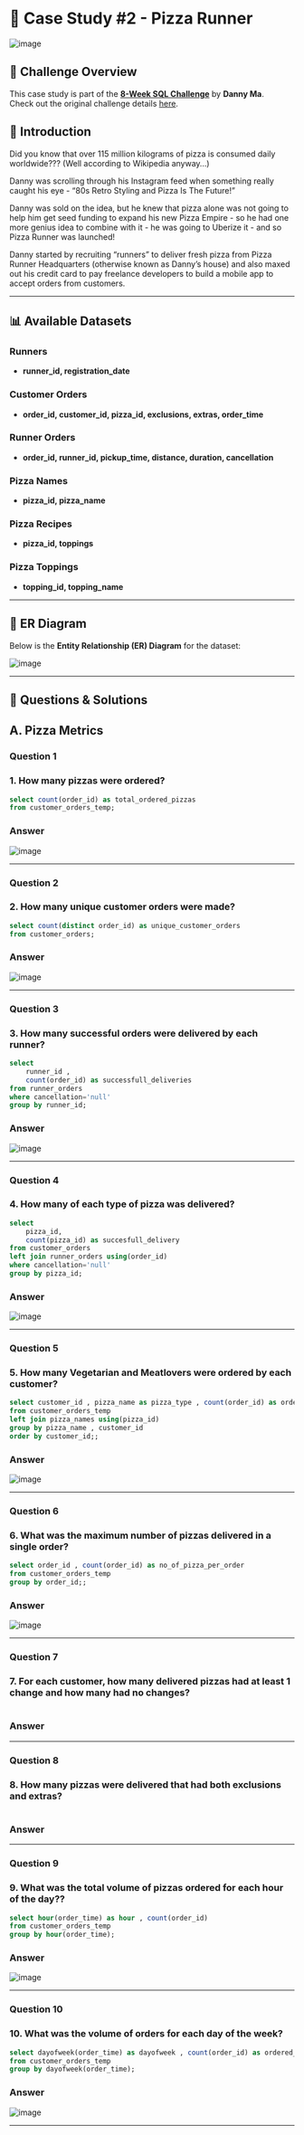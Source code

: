 # 📌 Case Study #2 - Pizza Runner

![image](https://github.com/user-attachments/assets/d25a0b96-603b-4c01-b6c7-7dfce8596f89)

## 📌 Challenge Overview  
This case study is part of the **[8-Week SQL Challenge](https://8weeksqlchallenge.com)** by **Danny Ma**.  
Check out the original challenge details [here](https://8weeksqlchallenge.com/case-study-2/).  
 
## 📝 Introduction  
Did you know that over 115 million kilograms of pizza is consumed daily worldwide??? (Well according to Wikipedia anyway…)

Danny was scrolling through his Instagram feed when something really caught his eye - “80s Retro Styling and Pizza Is The Future!”

Danny was sold on the idea, but he knew that pizza alone was not going to help him get seed funding to expand his new Pizza Empire - so he had one more genius idea to combine with it - he was going to Uberize it - and so Pizza Runner was launched!

Danny started by recruiting “runners” to deliver fresh pizza from Pizza Runner Headquarters (otherwise known as Danny’s house) and also maxed out his credit card to pay freelance developers to build a mobile app to accept orders from customers.

***

## 📊 Available Datasets  

### Runners
- **runner_id, registration_date**  

### Customer Orders
- **order_id, customer_id, pizza_id, exclusions, extras, order_time**

### Runner Orders
- **order_id, runner_id, pickup_time, distance, duration, cancellation**  

### Pizza Names
- **pizza_id, pizza_name**

### Pizza Recipes
- **pizza_id, toppings**  

### Pizza Toppings
- **topping_id, topping_name**  

***

## 🔗 ER Diagram  
Below is the **Entity Relationship (ER) Diagram** for the dataset:  

![image](https://github.com/user-attachments/assets/36911a41-fe10-42c3-adcd-48657bd9279e)

***

## 📜 Questions & Solutions  

## A. Pizza Metrics

### Question 1
### 1. How many pizzas were ordered?

```` SQL
select count(order_id) as total_ordered_pizzas
from customer_orders_temp;
````
### Answer
![image](https://github.com/user-attachments/assets/88d48416-a2c4-4153-bef2-7010687e7acd)

***

### Question 2
### 2. How many unique customer orders were made?

```` SQL
select count(distinct order_id) as unique_customer_orders
from customer_orders;  
````
### Answer
![image](https://github.com/user-attachments/assets/b9b6f57d-d4ec-4e6e-b7a3-05b7c6ae51d3)

***

### Question 3
### 3. How many successful orders were delivered by each runner?

```` SQL
select 
	runner_id ,
    count(order_id) as successfull_deliveries
from runner_orders
where cancellation='null'
group by runner_id;
````
### Answer
![image](https://github.com/user-attachments/assets/f44982c6-b69e-4229-a001-1bb090eb3e12)

***

### Question 4
### 4. How many of each type of pizza was delivered?

```` SQL
select 
    pizza_id,
    count(pizza_id) as succesfull_delivery
from customer_orders
left join runner_orders using(order_id)
where cancellation='null'
group by pizza_id;
````
### Answer
![image](https://github.com/user-attachments/assets/bf16d052-15a1-4b1f-b46b-2ee3a6fa5bb0)

***

### Question 5
### 5. How many Vegetarian and Meatlovers were ordered by each customer?
```` SQL
select customer_id , pizza_name as pizza_type , count(order_id) as ordered_count
from customer_orders_temp
left join pizza_names using(pizza_id)
group by pizza_name , customer_id
order by customer_id;;
````
### Answer
![image](https://github.com/user-attachments/assets/8e554b86-d59a-4fa0-a445-56348651878a)

***

### Question 6
### 6. What was the maximum number of pizzas delivered in a single order?
```` SQL
select order_id , count(order_id) as no_of_pizza_per_order
from customer_orders_temp
group by order_id;;  
````
### Answer
![image](https://github.com/user-attachments/assets/d1f3eb78-e1a4-49a9-a459-d44a617e37f7)

***

### Question 7
### 7. For each customer, how many delivered pizzas had at least 1 change and how many had no changes?
```` SQL

````
### Answer


***

### Question 8
### 8. How many pizzas were delivered that had both exclusions and extras?
```` SQL

````
### Answer

***

### Question 9
### 9. What was the total volume of pizzas ordered for each hour of the day??
```` SQL
select hour(order_time) as hour , count(order_id)
from customer_orders_temp
group by hour(order_time);
````
### Answer
![image](https://github.com/user-attachments/assets/154bf02b-6eb9-463b-97de-522eed0e9105)

***

### Question 10
### 10. What was the volume of orders for each day of the week?

```` SQL
select dayofweek(order_time) as dayofweek , count(order_id) as ordered_count
from customer_orders_temp
group by dayofweek(order_time);  
````
### Answer
![image](https://github.com/user-attachments/assets/1731d46c-7e03-4adb-a5d4-5c89f867c5bf)

***


